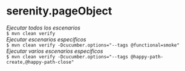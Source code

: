 # serenity.pageObject

_Ejecutar todos los escenarios_<br/>
`$ mvn clean verify`<br/>
_Ejecutar escenarios especificos_<br/>
`$ mvn clean verify -Dcucumber.options="--tags @functional=smoke"`<br/>
_Ejecutar varios escenarios especificos_<br/>
`$ mvn clean verify -Dcucumber.options="--tags @happy-path-create,@happy-path-close"`

